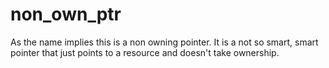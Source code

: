 # non_own_ptr

As the name implies this is a non owning pointer. It is a not so smart, smart pointer that just points to a resource and doesn't take ownership.
